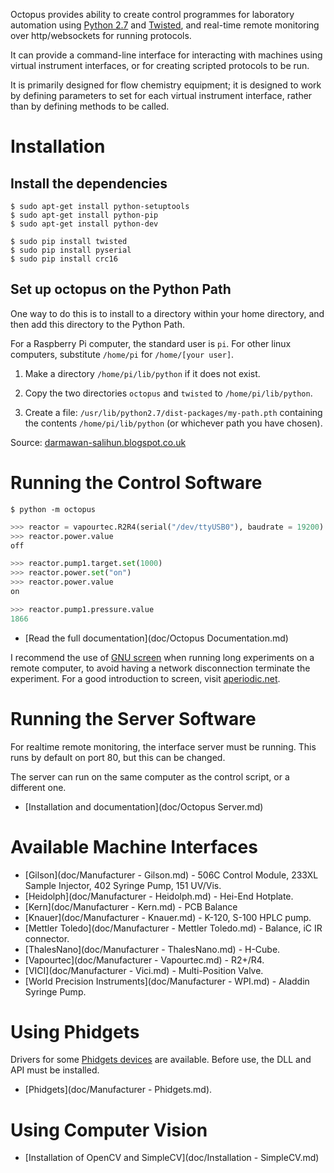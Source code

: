 
Octopus provides ability to create control programmes for laboratory automation
using [Python 2.7](http://www.python.org) and [Twisted](http://www.twistedmatrix.com),
and real-time remote monitoring over http/websockets for running protocols.

It can provide a command-line interface for interacting with machines using
virtual instrument interfaces, or for creating scripted protocols to be run.

It is primarily designed for flow chemistry equipment; it is designed to work by
defining parameters to set for each virtual instrument interface, rather than by
defining methods to be called.


Installation
============

Install the dependencies
------------------------

```
$ sudo apt-get install python-setuptools
$ sudo apt-get install python-pip
$ sudo apt-get install python-dev
```

```
$ sudo pip install twisted
$ sudo pip install pyserial
$ sudo pip install crc16
```

Set up octopus on the Python Path
---------------------------------

One way to do this is to install to a directory within your home directory,
and then add this directory to the Python Path.

For a Raspberry Pi computer, the standard user is `pi`. For other linux computers, 
substitute `/home/pi` for `/home/[your user]`.

 1.  Make a directory `/home/pi/lib/python` if it does not exist.

 2.  Copy the two directories `octopus` and `twisted` to `/home/pi/lib/python`.

 3.  Create a file: `/usr/lib/python2.7/dist-packages/my-path.pth`
     containing the contents `/home/pi/lib/python` (or whichever path you have chosen).

Source: [darmawan-salihun.blogspot.co.uk](http://darmawan-salihun.blogspot.co.uk/2012/12/adding-new-path-to-pythonpath.html)


Running the Control Software
============================

```
$ python -m octopus
```

```python
>>> reactor = vapourtec.R2R4(serial("/dev/ttyUSB0"), baudrate = 19200)
>>> reactor.power.value
off

>>> reactor.pump1.target.set(1000)
>>> reactor.power.set("on")
>>> reactor.power.value
on

>>> reactor.pump1.pressure.value
1866
```

 *  [Read the full documentation](doc/Octopus Documentation.md)
 
I recommend the use of [GNU screen](https://www.gnu.org/software/screen/) when
running long experiments on a remote computer, to avoid having a network 
disconnection terminate the experiment. For a good introduction to screen, 
visit [aperiodic.net](http://aperiodic.net/screen/start).


Running the Server Software
===========================

For realtime remote monitoring, the interface server must be running.
This runs by default on port 80, but this can be changed.

The server can run on the same computer as the control script, or a 
different one.

 *  [Installation and documentation](doc/Octopus Server.md)


Available Machine Interfaces
============================

 *  [Gilson](doc/Manufacturer - Gilson.md) - 506C Control Module, 
    233XL Sample Injector, 402 Syringe Pump, 151 UV/Vis.
 *  [Heidolph](doc/Manufacturer - Heidolph.md) - Hei-End Hotplate.
 *  [Kern](doc/Manufacturer - Kern.md) - PCB Balance
 *  [Knauer](doc/Manufacturer - Knauer.md) - K-120, S-100 HPLC pump.
 *  [Mettler Toledo](doc/Manufacturer - Mettler Toledo.md) - Balance, iC IR connector.
 *  [ThalesNano](doc/Manufacturer - ThalesNano.md) - H-Cube.
 *  [Vapourtec](doc/Manufacturer - Vapourtec.md) - R2+/R4.
 *  [VICI](doc/Manufacturer - Vici.md) - Multi-Position Valve.
 *  [World Precision Instruments](doc/Manufacturer - WPI.md) - Aladdin Syringe Pump.

Using Phidgets
==============

Drivers for some [Phidgets devices](http://www.phidgets.com) are available. 
Before use, the DLL and API must be installed.

 *  [Phidgets](doc/Manufacturer - Phidgets.md).

Using Computer Vision
=====================

 * [Installation of OpenCV and SimpleCV](doc/Installation - SimpleCV.md)
